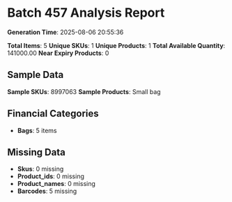 # Batch 457 Analysis Report

**Generation Time**: 2025-08-06 20:55:36

**Total Items**: 5
**Unique SKUs**: 1
**Unique Products**: 1
**Total Available Quantity**: 141000.00
**Near Expiry Products**: 0

## Sample Data
**Sample SKUs**: 8997063
**Sample Products**: Small bag

## Financial Categories
- **Bags**: 5 items

## Missing Data
- **Skus**: 0 missing
- **Product_ids**: 0 missing
- **Product_names**: 0 missing
- **Barcodes**: 5 missing
